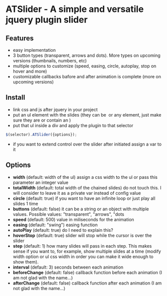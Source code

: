 # ATSlider - A simple and versatile jquery plugin slider

## Features

- easy implementation
- 3 button types (transparent, arrows and dots). More types on upcoming versions (thumbnails, numbers, etc)
- multiple options to customize (speed, easing, circle, autoplay, stop on hover and more)
- customizable callbacks bafore and after animation is complete (more on upcoming versions)

## Install

- link css and js after jquery in your project
- put an ul element with the slides (they can be <img> <a> or any element, just make sure they are or contain an <img>)
- put that ul inside a div and apply the plugin to that selector 
```js
$(selector).ATSlider({options});
```
- if you want to extend control over the slider after initiated assign a var to it

## Options

- **width** (default: width of the ul) assign a css width to the ul or pass this parameter an integer value
- **totalWidth** (default: total width of the chained slides) do not touch this. I will consider to leave it as a private var instead of config value
- **circle** (default: true) if you want to have an infinite loop or just play all slides 1 time
- **buttons** (default: false) it can be a string or an object with multiple values. Possible values: "transparent", "arrows", "dots
- **speed** (default: 500) value in miliseconds for the animation
- **easing** (default: "swing") easing function
- **autoPlay** (default: true) do I need to explain this?
- **hoverStop** (default: true) slider will stop while the cursor is over the slider
- **step** (default: 1) how many slides will pass in each step. This makes sense if you want to, for example, show multiple slides at a time (modify width option or ul css width in order you can make it wide enough to show them).
- **interval** (default: 3) seconds between each animation
- **beforeChange** (default: false) callback function before each animation (I am not glad with the name...)
- **afterChange** (default: false) callback function after each animation (I am not glad with the name...)
